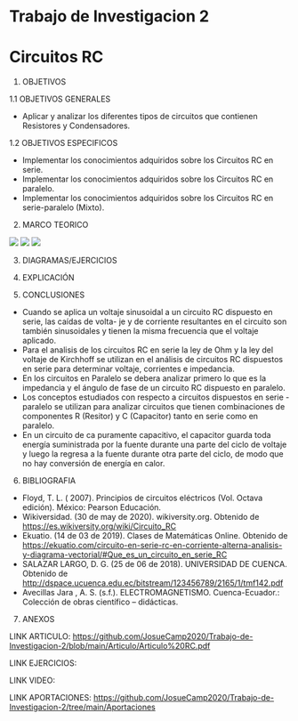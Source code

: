 # Trabajo de Investigacion 2
# Circuitos RC

1. OBJETIVOS

1.1 OBJETIVOS GENERALES

* Aplicar y analizar los diferentes tipos de circuitos que contienen Resistores y Condensadores.

1.2 OBJETIVOS ESPECIFICOS

* Implementar los conocimientos adquiridos sobre los Circuitos RC en serie. 
* Implementar los conocimientos adquiridos sobre los Circuitos RC en paralelo. 
* Implementar los conocimientos adquiridos sobre los Circuitos RC en serie-paralelo (Mixto). 

2. MARCO TEORICO

![](https://github.com/JosueCamp2020/Trabajo-de-Investigacion-2/blob/main/Imagenes/Numeros%20Complejos.jpeg)
![](https://github.com/JosueCamp2020/Trabajo-de-Investigacion-2/blob/main/Imagenes/Circuitos%20Paralelo-Serie-Mixto.jpeg)
![](https://github.com/JosueCamp2020/Trabajo-de-Investigacion-2/blob/main/Imagenes/Potencia%20en%20circuitos%20rc.jpg)

3. DIAGRAMAS/EJERCICIOS

4. EXPLICACIÓN

5. CONCLUSIONES

* Cuando se aplica un voltaje sinusoidal a un circuito RC dispuesto en serie, las caídas de volta- je y de corriente resultantes en el circuito son también sinusoidales y tienen la misma frecuencia que el voltaje aplicado.
* Para el analisis de los circuitos RC en serie la ley de Ohm y la ley del voltaje de Kirchhoff se utilizan en el análisis de circuitos RC dispuestos en serie para determinar voltaje, corrientes e impedancia.
* En los circuitos en Paralelo se debera analizar primero lo que es la impedancia y el ángulo de fase de un circuito RC dispuesto en paralelo.
* Los conceptos estudiados con respecto a circuitos dispuestos en serie - paralelo se utilizan para analizar circuitos que tienen combinaciones de componentes R (Resitor) y C (Capacitor) tanto en serie como en paralelo.
* En un circuito de ca puramente capacitivo, el capacitor guarda toda energía suministrada por la fuente durante una parte del ciclo de voltaje y luego la regresa a la fuente durante otra parte del ciclo, de modo que no hay conversión de energía en calor.

6. BIBLIOGRAFIA

* Floyd, T. L. ( 2007). Principios de circuitos eléctricos (Vol. Octava edición). México: Pearson Educación.
* Wikiversidad. (30 de may de 2020). wikiversity.org. Obtenido de https://es.wikiversity.org/wiki/Circuito_RC
* Ekuatio. (14 de 03 de 2019). Clases de Matemáticas Online. Obtenido de https://ekuatio.com/circuito-en-serie-rc-en-corriente-alterna-analisis-y-diagrama-vectorial/#Que_es_un_circuito_en_serie_RC
* SALAZAR LARGO, D. G. (25 de 06 de 2018). UNIVERSIDAD DE CUENCA. Obtenido de http://dspace.ucuenca.edu.ec/bitstream/123456789/2165/1/tmf142.pdf
* Avecillas Jara , A. S. (s.f.). ELECTROMAGNETISMO. Cuenca-Ecuador.: Colección de obras científico – didácticas.

7. ANEXOS

LINK ARTICULO: https://github.com/JosueCamp2020/Trabajo-de-Investigacion-2/blob/main/Articulo/Articulo%20RC.pdf

LINK EJERCICIOS:

LINK VIDEO:

LINK APORTACIONES: https://github.com/JosueCamp2020/Trabajo-de-Investigacion-2/tree/main/Aportaciones
